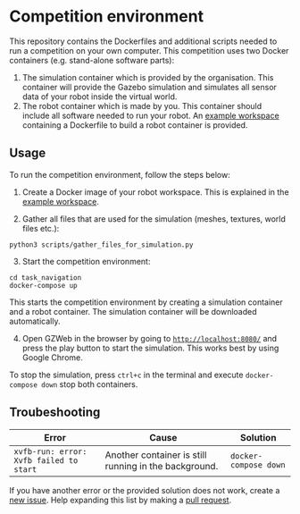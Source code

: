 # Competition environment
This repository contains the Dockerfiles and additional scripts needed to run a competition on your own computer. This competition uses two Docker containers (e.g. stand-alone software parts):

1. The simulation container which is provided by the organisation. This container will provide the Gazebo simulation and simulates all sensor data of your robot inside the virtual world.
2. The robot container which is made by you. This container should include all software needed to run your robot. An [example workspace](https://github.com/FieldRobotEvent/example_ws) containing a Dockerfile to build a robot container is provided.

## Usage
To run the competition environment, follow the steps below:
1. Create a Docker image of your robot workspace. This is explained in the [example workspace](https://github.com/FieldRobotEvent/example_ws).
   
2. Gather all files that are used for the simulation (meshes, textures, world files etc.):
```commandline
python3 scripts/gather_files_for_simulation.py
```

3. Start the competition environment:
```commandline
cd task_navigation
docker-compose up
```
This starts the competition environment by creating a simulation container and a robot container. The simulation container will be downloaded automatically. 

4. Open GZWeb in the browser by going to [`http://localhost:8080/`](http://localhost:8080/) and press the play button to start the simulation. This works best by using Google Chrome.

To stop the simulation, press `ctrl+c` in the terminal and execute `docker-compose down` stop both containers.

## Troubeshooting

| Error                                   | Cause                                                 | Solution              |
|-----------------------------------------|-------------------------------------------------------| ----------------------|
| `xvfb-run: error: Xvfb failed to start` | Another container is still running in the background. | `docker-compose down` |

If you have another error or the provided solution does not work, create a [new issue](https://github.com/FieldRobotEvent/competition_environment/issues). Help expanding this list by making a [pull request](https://github.com/FieldRobotEvent/competition_environment/pulls).

